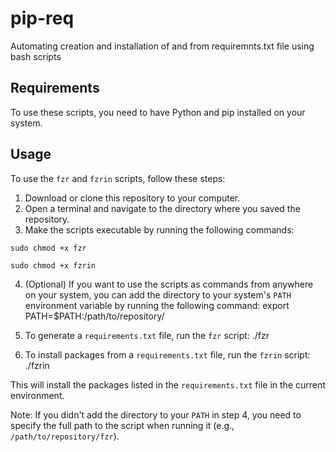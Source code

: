 # pip-req
Automating  creation and installation of and from requiremnts.txt file using bash scripts


## Requirements

To use these scripts, you need to have Python and pip installed on your system.

## Usage

To use the `fzr` and `fzrin` scripts, follow these steps:

1. Download or clone this repository to your computer.
2. Open a terminal and navigate to the directory where you saved the repository.
3. Make the scripts executable by running the following commands:
```
sudo chmod +x fzr
```
```
sudo chmod +x fzrin
```
4. (Optional) If you want to use the scripts as commands from anywhere on your system, you can add the directory to your system's `PATH` environment variable by running the following command:
export PATH=$PATH:/path/to/repository/

5. To generate a `requirements.txt` file, run the `fzr` script:
./fzr


6. To install packages from a `requirements.txt` file, run the `fzrin` script:
./fzrin

This will install the packages listed in the `requirements.txt` file in the current environment.

Note: If you didn't add the directory to your `PATH` in step 4, you need to specify the full path to the script when running it (e.g., `/path/to/repository/fzr`).

